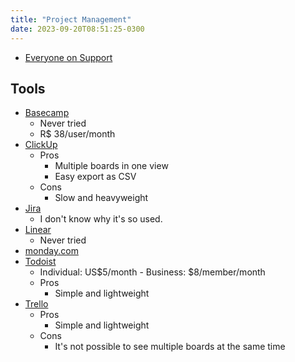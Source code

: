 ```yaml
---
title: "Project Management"
date: 2023-09-20T08:51:25-0300
---
```

- [Everyone on Support](https://signalvnoise.com/posts/3676-everyone-on-support)
## Tools
- [Basecamp](https://basecamp.com/)
	- Never tried
	- R$ 38/user/month
- [ClickUp](https://clickup.com/)
	- Pros
		- Multiple boards in one view
		- Easy export as CSV
	- Cons
		- Slow and heavyweight
- [Jira](https://www.atlassian.com/software/jira)
	- I don't know why it's so used.
- [Linear](https://linear.app/)
	- Never tried
- [monday.com](https://monday.com/)
- [Todoist](https://todoist.com/)
	- Individual: US$5/month - Business: $8/member/month
	- Pros
		- Simple and lightweight
- [Trello](https://trello.com/)
	- Pros
		- Simple and lightweight
	- Cons
		- It's not possible to see multiple boards at the same time